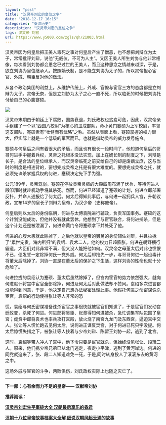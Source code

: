 ```yaml
---
layout: "post"
title: "汉灵帝刘宏的皇位之争"
date: "2018-12-17 16:15"
categories: "秦汉历史"
description: "汉灵帝刘宏的皇位之争"
tags: 汉灵帝 刘宏
url: https://www.y5000.com/zgls/qh/21003.html
---
```






汉灵帝因为何皇后把王美人毒死之事对何皇后产生了憎恶，也不想把刘辩立为太子，常常批评刘辩，说他“无威仪，不可为人主”。又因王美人所生刘协与他非常相像，每次看到刘协都会思念已过世的王美人，而且这种思念之情越来越深，于是，欲立刘协为皇位继承人。按照嫡长制，是不能立刘协为太子的，所以灵帝担心宦官、外戚、朝臣反对他的做法。

从各个政治集团的利益上，从维护传统上，外戚、官僚与宦官三方的态度都是立刘辩为太子。灵帝无奈，但是立刘协为太子之心一直不死，所以临死的时候把刘协托付给自己的心腹蹇硕。

![](https://img.y5000.com/uploads/allimg/170504/8-1F5041GR9609.jpg)

汉灵帝末期由于朝廷上下腐败，国势衰退，刘氏政权也岌岌可危，因此，汉灵帝亲手组建了一个以“西园八校尉”为核心的卫戍部队，命小黄门蹇硕为上军校尉，率领这支部队，蹇硕素有“壮健而有武略”之称。虽然从表面上看，蹇硕掌握的权力很大，但实际上就是一个低级的军官而已，也就是借助灵帝的威力发号施令。

蹇硕与何皇后之间有着很大的矛盾，而且也有很长一段时间了，他知道何皇后的哥哥何进手中握着兵权，灵帝之托根本没法实现，加上在嫡长制的制度之下，刘辩是长子，是合法的皇位继承人，而汉灵帝临死之前交给自己的却是废嫡立庶，这与当时的制度是相违背的，要想完成灵帝之托是有很大难度的。要想完成灵帝之托，就必须先诛杀掌握兵权的何进，蹇硕决定先下手为强。

公元189年，灵帝驾崩。蹇硕在停放灵帝灵柩的大殿四周布满了伏兵，等待何进人殿叩拜时就趁机动手将其杀死。然而，何进已经知道了蹇硕的计划，何进立即部署反扑，并命人通报给了何太后。何太后得知此事后，与何进一起拥兵人宫，升朝议政，宣布14岁的皇长子刘辩为皇帝，为汉少帝（史称废帝）。

何皇后则以太后的身份临朝，何进与太傅袁隗进行辅政，负责军国事务。蹇硕的这个计划没能成功，但他并没有就此罢休，他想到了与宦官联合，将何进捕杀，但是这个计划还是被泄漏了，何进命黄门令将蹇硕拿下并处死了他。

何进的心腹大患就此除掉了，之后他就以皇帝的舅舅的身份辅佐刘辩，并且拉拢了“累世宠贵，海内所归”的袁绍、袁术二人，他的权力日趋膨胀。何进在朝野横行霸道，大臣们对此非常不满，但又没人能把他如何。汉灵帝之母董太后对此也愤恨不已，便发誓一定除掉何氏一党外戚。何太后却抢先一步，与哥哥何进一起设毒计将董太后除掉了。刘协一直是在董太后的保护之下生活，这样刘协的性命也就十分危险了。

何进拉拢的袁绍认为蹇硕、董太后虽然除掉了，但宫内宦官的势力依然强大，就向何进献计将宫中宦官全部除掉，何进及何太后对此做法却不赞同。袁绍多次进言都没能得到同意，于是，他决定自己想办法秘密处理此事。他假托何进之命密谋诛杀宦官，袁绍的行动使得张让等人非常的恐

慌，袁绍与何氏密谋准备诛杀宦官之事很快就被宦官们知道了，于是宦官们发动宫廷政变，杀死了何进。何进部将吴臣、张章得知何进被杀，急忙调集军队包围了皇宫；虎贲中郎将袁术也率兵攻打宫殿，放火烧了南宫九龙门及东西宫，逼迫宫中交人。张让等人慌忙跑去见何太后，说何进正谋反焚宫，对于何进已死只字没提。何太后惊慌失措之下，被张让等人挟着与少帝刘辩、陈留王刘协一起，逃到了北宫。

这时，袁绍等带人冲人了宫中，他下令只要是宦官就杀，但始终没见张让、段珪二人。原来，他们携少帝兄弟已从北门逃走，夜走小平津，逃到了黄河岸边。何进的同党就追来了，张、段二人知道难免一死，于是,同时转身投人了滚滚东去的黄河之中。

这场外戚与宦官的斗争，两败俱伤，刘氏政权实际上也随之灭亡了。

* * *

**下一部：心有余而力不足的皇帝—— 汉献帝刘协**

**推荐阅读：**

[**汉灵帝刘宏生平事迹大全 汉朝最后享乐的昏君**](https://www.y5000.com/zgls/qh/21005.html)

[**汉朝十八位皇帝故事档案大全解 细说汉朝风起云涌的故事**](https://www.y5000.com/zgls/qh/21041.html)

